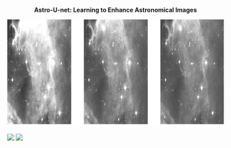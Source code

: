 <p align="center"> <b>  Astro-U-net:  Learning to Enhance Astronomical Images </b> </p>
<p align="center"><img src="img.png" height="250px"></p>



<p float="left">
  <img src="network1/network1.gif" width="400"/>
  <img src="network2/network2.gif" width="400" /> 
  
</p>

